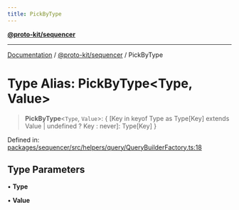 ```yaml
---
title: PickByType
---
```


[**@proto-kit/sequencer**](../README.md)

***

[Documentation](../../../README.md) / [@proto-kit/sequencer](../README.md) / PickByType

# Type Alias: PickByType\<Type, Value\>

> **PickByType**\<`Type`, `Value`\>: \{ \[Key in keyof Type as Type\[Key\] extends Value \| undefined ? Key : never\]: Type\[Key\] \}

Defined in: [packages/sequencer/src/helpers/query/QueryBuilderFactory.ts:18](https://github.com/proto-kit/framework/blob/b953c754e500c62f01fbbd6d09adfb2f5577269d/packages/sequencer/src/helpers/query/QueryBuilderFactory.ts#L18)

## Type Parameters

• **Type**

• **Value**
